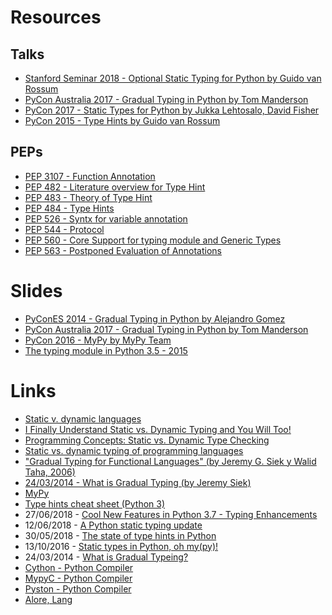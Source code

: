 # Resources

## Talks

- [Stanford Seminar 2018 - Optional Static Typing for Python by Guido van Rossum](https://www.youtube.com/watch?v=GiZKuyLKvAA)
- [PyCon Australia 2017 - Gradual Typing in Python by Tom Manderson](https://www.youtube.com/watch?v=mXfsMDM3LwQ)
- [PyCon 2017 - Static Types for Python by Jukka Lehtosalo, David Fisher](https://www.youtube.com/watch?v=7ZbwZgrXnwY)
- [PyCon 2015 - Type Hints by Guido van Rossum](https://www.youtube.com/watch?v=2wDvzy6Hgxg)


## PEPs

- [PEP 3107 - Function Annotation](https://www.python.org/dev/peps/pep-3107/)
- [PEP 482 - Literature overview for Type Hint](https://www.python.org/dev/peps/pep-0482/)
- [PEP 483 - Theory of Type Hint](https://www.python.org/dev/peps/pep-0483/)
- [PEP 484 - Type Hints](https://www.python.org/dev/peps/pep-0484/)
- [PEP 526 - Syntx for variable annotation](https://www.python.org/dev/peps/pep-0526/)
- [PEP 544 - Protocol](https://www.python.org/dev/peps/pep-0544/)
- [PEP 560 - Core Support for typing module and Generic Types](https://www.python.org/dev/peps/pep-0560/)
- [PEP 563 - Postponed Evaluation of Annotations](https://www.python.org/dev/peps/pep-0563/)



# Slides

- [PyConES 2014 - Gradual Typing in Python by Alejandro Gomez](http://2014.es.pycon.org/static/talks/gradual-typing-in-python/index.html)
- [PyCon Australia 2017 - Gradual Typing in Python by Tom Manderson](https://docs.google.com/presentation/d/1_LKkvn7Xta2w2f-eX3mB4j_zHhH_0IV7yq9_O90boMU/edit#slide=id.p)
- [PyCon 2016 - MyPy by MyPy Team](http://mypy-lang.blogspot.com/2016/05/slides-for-mypy-talk-at-pycon.html)
- [The typing module in Python 3.5 - 2015](https://www.slideshare.net/ryan_blunden/python-typing-module?qid=069ca21c-ba4a-4672-a481-09fa4fda7d64&v=&b=&from_search=8)

# Links

- [Static v. dynamic languages](https://danluu.com/empirical-pl/)
- [I Finally Understand Static vs. Dynamic Typing and You Will Too!](https://hackernoon.com/i-finally-understand-static-vs-dynamic-typing-and-you-will-too-ad0c2bd0acc7)
- [Programming Concepts: Static vs. Dynamic Type Checking](https://thesocietea.org/2015/11/programming-concepts-static-vs-dynamic-type-checking/)
- [Static vs. dynamic typing of programming languages](https://pythonconquerstheuniverse.wordpress.com/2009/10/03/static-vs-dynamic-typing-of-programming-languages/)
- ["Gradual Typing for Functional Languages" (by Jeremy G. Siek y Walid Taha, 2006)](http://scheme2006.cs.uchicago.edu/13-siek.pdf)
- [24/03/2014 - What is Gradual Typing (by Jeremy Siek)](http://homes.sice.indiana.edu/jsiek/what-is-gradual-typing/)
- [MyPy](http://www.mypy-lang.org/)
- [Type hints cheat sheet (Python 3)](https://mypy.readthedocs.io/en/latest/cheat_sheet_py3.html)
- 27/06/2018 - [Cool New Features in Python 3.7 - Typing Enhancements](https://realpython.com/python37-new-features/#typing-enhancements)
- 12/06/2018 - [A Python static typing update](https://lwn.net/Articles/757218/)
- 30/05/2018 - [The state of type hints in Python](https://www.bernat.tech/the-state-of-type-hints-in-python/)
- 13/10/2016 - [Static types in Python, oh my(py)!](https://blog.zulip.org/2016/10/13/static-types-in-python-oh-mypy/)
- 24/03/2014 - [What is Gradual Typeing?](http://wphomes.soic.indiana.edu/jsiek/what-is-gradual-typing/)
- [Cython - Python Compiler](https://cython.readthedocs.io)
- [MypyC - Python Compiler](https://github.com/JukkaL/mypyc)
- [Pyston - Python Compiler](https://github.com/dropbox/pyston)
- [Alore, Lang](http://www.alorelang.org/index.html)
